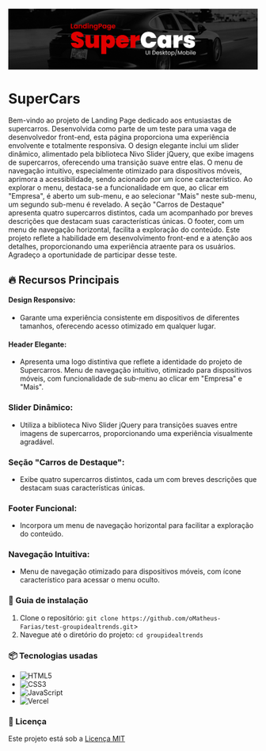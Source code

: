 

![Logo do projeto](https://raw.githubusercontent.com/oMatheus-Farias/test-groupidealtrends/main/assets/mockup-supercars.png)

# SuperCars


Bem-vindo ao projeto de Landing Page dedicado aos entusiastas de supercarros. Desenvolvida como parte de um teste para uma vaga de desenvolvedor front-end, esta página proporciona uma experiência envolvente e totalmente responsiva. O design elegante inclui um slider dinâmico, alimentado pela biblioteca Nivo Slider jQuery, que exibe imagens de supercarros, oferecendo uma transição suave entre elas. O menu de navegação intuitivo, especialmente otimizado para dispositivos móveis, aprimora a acessibilidade, sendo acionado por um ícone característico. Ao explorar o menu, destaca-se a funcionalidade em que, ao clicar em "Empresa", é aberto um sub-menu, e ao selecionar "Mais" neste sub-menu, um segundo sub-menu é revelado. A seção "Carros de Destaque" apresenta quatro supercarros distintos, cada um acompanhado por breves descrições que destacam suas características únicas. O footer, com um menu de navegação horizontal, facilita a exploração do conteúdo. Este projeto reflete a habilidade em desenvolvimento front-end e a atenção aos detalhes, proporcionando uma experiência atraente para os usuários. Agradeço a oportunidade de participar desse teste.

## 🔥 Recursos Principais

#### Design Responsivo:
- Garante uma experiência consistente em dispositivos de diferentes tamanhos, oferecendo acesso otimizado em qualquer lugar.

#### Header Elegante:
- Apresenta uma logo distintiva que reflete a identidade do projeto de Supercarros.
Menu de navegação intuitivo, otimizado para dispositivos móveis, com funcionalidade de sub-menu ao clicar em "Empresa" e "Mais".

### Slider Dinâmico:
- Utiliza a biblioteca Nivo Slider jQuery para transições suaves entre imagens de supercarros, proporcionando uma experiência visualmente agradável.
  
### Seção "Carros de Destaque":
- Exibe quatro supercarros distintos, cada um com breves descrições que destacam suas características únicas.

### Footer Funcional:
- Incorpora um menu de navegação horizontal para facilitar a exploração do conteúdo.

### Navegação Intuitiva:
- Menu de navegação otimizado para dispositivos móveis, com ícone característico para acessar o menu oculto.

### 🔨 Guia de instalação

1. Clone o repositório: `git clone https://github.com/oMatheus-Farias/test-groupidealtrends.git`>
2. Navegue até o diretório do projeto: `cd groupidealtrends`

### 📦 Tecnologias usadas

* ![HTML5](https://img.shields.io/badge/html5-%23E34F26.svg?style=for-the-badge&logo=html5&logoColor=white)
* ![CSS3](https://img.shields.io/badge/css3-%231572B6.svg?style=for-the-badge&logo=css3&logoColor=white)
* ![JavaScript](https://img.shields.io/badge/javascript-%23323330.svg?style=for-the-badge&logo=javascript&logoColor=%23F7DF1E)
* ![Vercel](https://img.shields.io/badge/vercel-%23000000.svg?style=for-the-badge&logo=vercel&logoColor=white)

### 📄 Licença

Este projeto está sob a [Licença MIT](https://github.com/git/git-scm.com/blob/main/MIT-LICENSE.txt)
